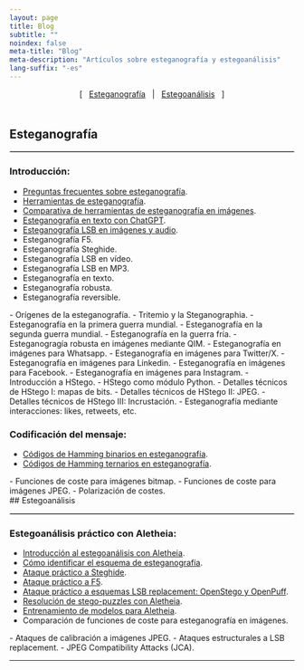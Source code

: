```yaml
---
layout: page
title: Blog
subtitle: "" 
noindex: false
meta-title: "Blog"
meta-description: "Artículos sobre esteganografía y estegoanálisis"
lang-suffix: "-es"
---
```


<style>
    [id]::before {
        content: '';
        display: block;
        height:      70px;
        margin-top: -70px;
    }
   .todo {
        display: none;
   }
</style>


<center style='margin-bottom:30px'>
[ &nbsp; <a href='#esteganografía'>Esteganografía</a> &nbsp;
| &nbsp; <a href='#estegoanálisis'>Estegoanálisis</a> &nbsp; ]
</center>


<div style='margin-bottom:50px'></div>


## Esteganografía
<hr style='border:1px solid #ccc'>

### Introducción:
- [Preguntas frecuentes sobre esteganografía](/stego/intro/faq-es/).
- [Herramientas de esteganografía](/stego/intro/tools-es/).
- [Comparativa de herramientas de esteganografía en imágenes](/stego/aletheia/tool-comparison-es/).
- [Esteganografía en texto con ChatGPT](/stego/text/chatgpt-es/).
- [Esteganografía LSB en imágenes y audio](/stego/intro/lsb-es/).
- Esteganografía F5.
- Esteganografía Steghide.
- Esteganografía LSB en vídeo.
- Esteganografía LSB en MP3.
- Esteganografía en texto.
- Esteganografía robusta.
- Esteganografía reversible.

<h3 class='todo'>Historia:</h3>
- Orígenes de la esteganografía.
- Tritemio y la Steganographia.
- Esteganografía en la primera guerra mundial.
- Esteganografía en la segunda guerra mundial.
- Esteganografía en la guerra fría.


<h3 class='todo'>Esteganografía robusta en imágenes:</h3>
- Esteganogragía robusta en imágenes mediante QIM.
- Esteganografía en imágenes para Whatsapp.
- Esteganografía en imágenes para Twitter/X.
- Esteganografía en imágenes para Linkedin.
- Esteganografía en imágenes para Facebook.
- Esteganografía en imágenes para Instagram.


<h3 class='todo'>Esteganografía con HStego:</h3>
- Introducción a HStego.
- HStego como módulo Python.
- Detalles técnicos de HStego I: mapas de bits.
- Detalles técnicos de HStego II: JPEG.
- Detalles técnicos de HStego III: Incrustación.

<h3 class='todo'>Esteganografía en redes sociales:</h3>
- Esteganografía mediante interacciones: likes, retweets, etc.
 

### Codificación del mensaje:
- [Códigos de Hamming binarios en esteganografía](/stego/codes/binary-hamming-es/).
- [Códigos de Hamming ternarios en esteganografía](/stego/codes/ternary-hamming-es/).


<h3 class='todo'>Funciones de coste:</h3>
- Funciones de coste para imágenes bitmap.
- Funciones de coste para imágenes JPEG.
- Polarización de costes.


<br>
## Estegoanálisis
<hr style='border:1px solid #ccc'>

### Estegoanálisis práctico con Aletheia:
- [Introducción al estegoanálisis con Aletheia](/stego/aletheia/v03/intro-es/).
- [Cómo identificar el esquema de esteganografía](/stego/aletheia/v03/identify-es/).
- [Ataque práctico a Steghide](/stego/aletheia/v03/steghide-attack-es/).
- [Ataque práctico a F5](/stego/aletheia/v03/f5-attack-es/).
- [Ataque práctico a esquemas LSB replacement: OpenStego y OpenPuff](/stego/aletheia/v03/lsbr-attack-es/).
- [Resolución de stego-puzzles con Aletheia](/stego/aletheia/v03/stego-puzzles-es/).
- [Entrenamiento de modelos para Aletheia](/stego/aletheia/v03/training-es/).
- Comparación de funciones de coste para esteganografía en imágenes.

<h3 class='todo'>Ataques teóricos:</h3>
- Ataques de calibración a imágenes JPEG.
- Ataques estructurales a LSB replacement.
- JPEG Compatibility Attacks (JCA).



<hr>

<br><br>


<script>
var listItems = document.querySelectorAll('li');
listItems.forEach(function(item) {
    if (!item.querySelector('a')) {
        item.classList.add('todo');
    }
});
</script>



